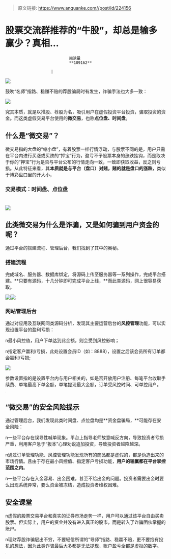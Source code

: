 > 原文链接: https://www.anquanke.com//post/id/224156 


# 股票交流群推荐的“牛股”，却总是输多赢少？真相…


                                阅读量   
                                **109162**
                            
                        |
                        
                                                                                    



[![](https://p2.ssl.qhimg.com/t01f82a6266d2721697.png)](https://p2.ssl.qhimg.com/t01f82a6266d2721697.png)

鼓吹“名师”指路、稳赚不赔的荐股骗局时有发生，诈骗手法也大多一致：

[![](https://p4.ssl.qhimg.com/t017fa591a32258336d.png)](https://p4.ssl.qhimg.com/t017fa591a32258336d.png)

究其本质，就是以推股、荐股为名，吸引用户在虚假投资平台投资，骗取投资的资金。而这类虚假交易平台使用的**微交易**，也称**点位盘、时间盘**。



## 什么是“微交易”？

微交易指的大盘的“缩小盘”，有着股票一样行情浮动，与股票不同的是，用户只需在平台内进行买涨或买跌的“押宝”行为，盈亏不予股票本身的涨跌挂钩，而是取决于你的“押宝”行为是否与平台公布的行情走向一致，一致即获取收益，反之则亏损。从此特征来看，其**本质就是与平台（盘口）对赌，赌的就是盘口的涨跌**，类似于博彩盘口里的开大小，

### 交易模式：时间盘、点位盘

# [![](https://p0.ssl.qhimg.com/t01f92b517b5970b4bf.png)](https://p0.ssl.qhimg.com/t01f92b517b5970b4bf.png)



## 此类微交易为什么是诈骗，又是如何骗到用户资金的呢？

通过平台的搭建流程、管理后台，我们找到了其中的奥秘。

### 搭建流程

完成域名、服务器、数据库绑定，将源码上传至服务器等一系列操作，完成平台搭建。**只要有源码，十几分钟即可完成平台上线，**而此类源码，网上很容易获取。

[![](https://p3.ssl.qhimg.com/t012fb8312a9be8259a.png)](https://p3.ssl.qhimg.com/t012fb8312a9be8259a.png)[![](https://p1.ssl.qhimg.com/t016678406622c3716a.png)](https://p1.ssl.qhimg.com/t016678406622c3716a.png)



### 网站管理后台

通过对应用及互联网同类源码分析，发现其主要运营后台的**风控管理**功能，可以实现设置平台的盈利亏损：

n最小风控值，用户下单达到此金额，则会受到风控影响；

n指定客户赢利/亏损，此处设置会员ID（如：8888），设置之后该会员所有订单都会赢利/亏损;

[![](https://p3.ssl.qhimg.com/t017c4ef7e3d9d2162e.png)](https://p3.ssl.qhimg.com/t017c4ef7e3d9d2162e.png)

参数设置指的是设置平台内与用户相关的，如是否开放用户注册、每笔平台收取手续费、单笔最高下单金额，单笔提现最大金额，订单受风控时间、可单控用户。

[![](data:image/png;base64,iVBORw0KGgoAAAANSUhEUgAAAAEAAAABCAYAAAAfFcSJAAAAAXNSR0IArs4c6QAAAARnQU1BAACxjwv8YQUAAAAJcEhZcwAADsQAAA7EAZUrDhsAAAANSURBVBhXYzh8+PB/AAffA0nNPuCLAAAAAElFTkSuQmCC)](https://p2.ssl.qhimg.com/t012bf612f54fdc2ba4.png)



## “微交易”的安全风险提示

通过管理后台，我们发现此类时间盘、点位盘均是**资金盘骗局，**可能存在安全风险：

n一些平台存在误导性喊单现象。平台上指导老师故意喊反方向，导致投资者亏损严重，利用客户急于“扳本”心理劝说追加投资，导致投资者越陷越深。

n通过订单管理功能、风控管理功能发现所有的商品都是虚假的，都是伪造出来的市场行情。且由于存在最小风控值、指定客户亏损功能，**用户的输赢都在平台掌控范围之内**。

n一些平台存在入金容易、出金困难，甚至不给出金的问题。投资者需要出金时要么出现系统异常，要么资金被冻结，造成投资者维权困难。



## 安全课堂

n虚假的股票交易平台和真实的证券市场走势一样，用户可以通过该平台自由买卖股票。但实际上，用户的资金并没有进入真正的股市，而是转入了诈骗团伙掌握的账户。

n理财荐股诈骗层出不穷，不要轻信所谓的“导师”指路、稳赢不赔，更不要抱有投机的想法，因为此类诈骗最后大多都是无法提现，账户盈亏全都是虚拟的数字。

[![](data:image/png;base64,iVBORw0KGgoAAAANSUhEUgAAAAEAAAABCAYAAAAfFcSJAAAAAXNSR0IArs4c6QAAAARnQU1BAACxjwv8YQUAAAAJcEhZcwAADsQAAA7EAZUrDhsAAAANSURBVBhXYzh8+PB/AAffA0nNPuCLAAAAAElFTkSuQmCC)](https://p5.ssl.qhimg.com/t01bbeafc7381f3b891.png)
